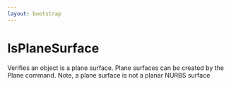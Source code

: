 ```yaml
---
layout: bootstrap
---
```


# IsPlaneSurface

Verifies an object is a plane surface. Plane surfaces can be created by
        the Plane command. Note, a plane surface is not a planar NURBS surface
        



